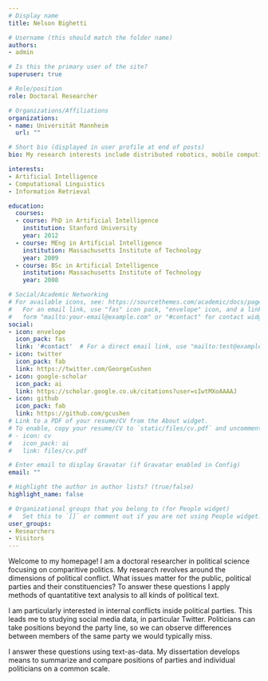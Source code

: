 ```yaml
---
# Display name
title: Nelson Bighetti

# Username (this should match the folder name)
authors:
- admin

# Is this the primary user of the site?
superuser: true

# Role/position
role: Doctoral Researcher

# Organizations/Affiliations
organizations:
- name: Universität Mannheim
  url: ""

# Short bio (displayed in user profile at end of posts)
bio: My research interests include distributed robotics, mobile computing and programmable matter.

interests:
- Artificial Intelligence
- Computational Linguistics
- Information Retrieval

education:
  courses:
  - course: PhD in Artificial Intelligence
    institution: Stanford University
    year: 2012
  - course: MEng in Artificial Intelligence
    institution: Massachusetts Institute of Technology
    year: 2009
  - course: BSc in Artificial Intelligence
    institution: Massachusetts Institute of Technology
    year: 2008

# Social/Academic Networking
# For available icons, see: https://sourcethemes.com/academic/docs/page-builder/#icons
#   For an email link, use "fas" icon pack, "envelope" icon, and a link in the
#   form "mailto:your-email@example.com" or "#contact" for contact widget.
social:
- icon: envelope
  icon_pack: fas
  link: '#contact'  # For a direct email link, use "mailto:test@example.org".
- icon: twitter
  icon_pack: fab
  link: https://twitter.com/GeorgeCushen
- icon: google-scholar
  icon_pack: ai
  link: https://scholar.google.co.uk/citations?user=sIwtMXoAAAAJ
- icon: github
  icon_pack: fab
  link: https://github.com/gcushen
# Link to a PDF of your resume/CV from the About widget.
# To enable, copy your resume/CV to `static/files/cv.pdf` and uncomment the lines below.
# - icon: cv
#   icon_pack: ai
#   link: files/cv.pdf

# Enter email to display Gravatar (if Gravatar enabled in Config)
email: ""

# Highlight the author in author lists? (true/false)
highlight_name: false

# Organizational groups that you belong to (for People widget)
#   Set this to `[]` or comment out if you are not using People widget.
user_groups:
- Researchers
- Visitors
---
```


Welcome to my homepage! I am a doctoral researcher in political science focusing on comparitive politics.
My research revolves around the dimensions of political conflict. What issues matter for the public, political parties and
their constituencies? To answer these questions I apply methods of quantatitive text analysis to all kinds of political text.

I am particularly interested in internal conflicts inside political parties. This leads me to studying social media data, in particular Twitter. Politicians
can take positions beyond the party line, so we can observe differences between members of the same party we would typically miss.

I answer these questions using text-as-data. My dissertation develops means to summarize and compare positions of parties and individual politicians on a common scale.

